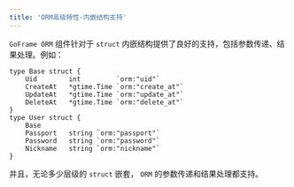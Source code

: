 ```yaml
---
title: 'ORM高级特性-内嵌结构支持'
---
```


`GoFrame ORM` 组件针对于 `struct` 内嵌结构提供了良好的支持，包括参数传递、结果处理。例如：

```
type Base struct {
    Uid        int         `orm:"uid"`
    CreateAt   *gtime.Time `orm:"create_at"`
    UpdateAt   *gtime.Time `orm:"update_at"`
    DeleteAt   *gtime.Time `orm:"delete_at"`
}
type User struct {
    Base
    Passport   string `orm:"passport"`
    Password   string `orm:"password"`
    Nickname   string `orm:"nickname"`
}
```

并且，无论多少层级的 `struct` 嵌套， `ORM` 的参数传递和结果处理都支持。